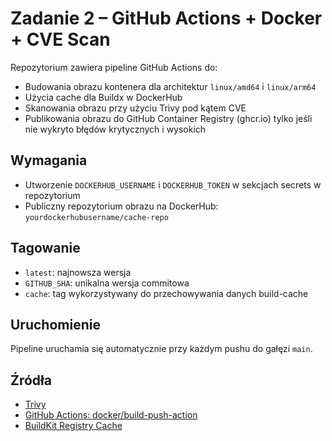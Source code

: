 # Zadanie 2 – GitHub Actions + Docker + CVE Scan

Repozytorium zawiera pipeline GitHub Actions do:
- Budowania obrazu kontenera dla architektur `linux/amd64` i `linux/arm64`
- Użycia cache dla Buildx w DockerHub
- Skanowania obrazu przy użyciu Trivy pod kątem CVE
- Publikowania obrazu do GitHub Container Registry (ghcr.io) tylko jeśli nie wykryto błędów krytycznych i wysokich

## Wymagania

- Utworzenie `DOCKERHUB_USERNAME` i `DOCKERHUB_TOKEN` w sekcjach secrets w repozytorium
- Publiczny repozytorium obrazu na DockerHub: `yourdockerhubusername/cache-repo`

## Tagowanie

- `latest`: najnowsza wersja
- `GITHUB_SHA`: unikalna wersja commitowa
- `cache`: tag wykorzystywany do przechowywania danych build-cache

## Uruchomienie

Pipeline uruchamia się automatycznie przy każdym pushu do gałęzi `main`.

## Źródła

- [Trivy](https://github.com/aquasecurity/trivy)
- [GitHub Actions: docker/build-push-action](https://github.com/docker/build-push-action)
- [BuildKit Registry Cache](https://docs.docker.com/build/cache/backends/registry/)
